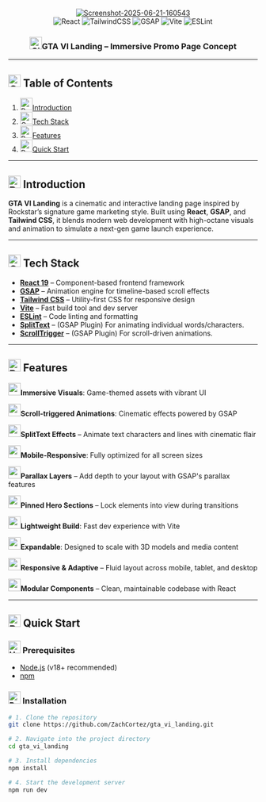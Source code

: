 <div align="center">
  <br />
  <a href="https://ibb.co/LD9vZ7PL"><img src="https://i.ibb.co/mrhScWBL/Screenshot-2025-06-21-160543.png" alt="Screenshot-2025-06-21-160543" border="0"></a>
  <br />

  <div>
    <img src="https://img.shields.io/badge/React-20232A?style=for-the-badge&logo=react&logoColor=61DAFB" alt="React" />
    <img src="https://img.shields.io/badge/TailwindCSS-06B6D4?style=for-the-badge&logo=tailwind-css&logoColor=white" alt="TailwindCSS" />
    <img src="https://img.shields.io/badge/GSAP-88CE02?style=for-the-badge&logo=greensock&logoColor=white" alt="GSAP" />
    <img src="https://img.shields.io/badge/Vite-646CFF?style=for-the-badge&logo=vite&logoColor=white" alt="Vite" />
    <img src="https://img.shields.io/badge/ESLint-4B32C3?style=for-the-badge&logo=eslint&logoColor=white" alt="ESLint" />
  </div>
</div>

<h3 align="center"><img src="https://raw.githubusercontent.com/Tarikul-Islam-Anik/Animated-Fluent-Emojis/master/Emojis/Travel%20and%20places/Cityscape.png" alt="Cityscape" width="25" height="25" />GTA VI Landing – Immersive Promo Page Concept</h3>

---

## <img src="https://raw.githubusercontent.com/Tarikul-Islam-Anik/Animated-Fluent-Emojis/master/Emojis/Objects/Clipboard.png" alt="Clipboard" width="25" height="25" /> Table of Contents

1. <img src="https://raw.githubusercontent.com/Tarikul-Islam-Anik/Telegram-Animated-Emojis/main/Smileys/Robot.webp" alt="Robot" width="25" height="25" />[Introduction](#introduction)
2. <img src="https://raw.githubusercontent.com/Tarikul-Islam-Anik/Animated-Fluent-Emojis/master/Emojis/Objects/Gear.png" alt="Gear" width="25" height="25" />[Tech Stack](#tech-stack)
3. <img src="https://raw.githubusercontent.com/Tarikul-Islam-Anik/Animated-Fluent-Emojis/master/Emojis/Objects/Battery.png" alt="Battery" width="25" height="25" />[Features](#features)
4. <img src="https://raw.githubusercontent.com/Tarikul-Islam-Anik/Animated-Fluent-Emojis/master/Emojis/Travel%20and%20places/Rocket.png" alt="Rocket" width="25" height="25" />[Quick Start](#quick-start)

---

## <a name="introduction"><img src="https://raw.githubusercontent.com/Tarikul-Islam-Anik/Telegram-Animated-Emojis/main/Smileys/Robot.webp" alt="Robot" width="25" height="25" /> Introduction</a>

**GTA VI Landing** is a cinematic and interactive landing page inspired by Rockstar’s signature game marketing style. Built using **React**, **GSAP**, and **Tailwind CSS**, it blends modern web development with high-octane visuals and animation to simulate a next-gen game launch experience.

---

## <a name="tech-stack"><img src="https://raw.githubusercontent.com/Tarikul-Islam-Anik/Animated-Fluent-Emojis/master/Emojis/Objects/Gear.png" alt="Gear" width="25" height="25" /> Tech Stack</a>

- **[React 19](https://reactjs.org/)** – Component-based frontend framework
- **[GSAP](https://greensock.com/gsap/)** – Animation engine for timeline-based scroll effects
- **[Tailwind CSS](https://tailwindcss.com/)** – Utility-first CSS for responsive design
- **[Vite](https://vitejs.dev/)** – Fast build tool and dev server
- **[ESLint](https://eslint.org/)** – Code linting and formatting
- **[SplitText](https://gsap.com/SplitText/)** – (GSAP Plugin) For animating individual words/characters.
- **[ScrollTrigger](https://gsap.com/ScrollTrigger/)** – (GSAP Plugin) For scroll-driven animations.

---

## <a name="features"><img src="https://raw.githubusercontent.com/Tarikul-Islam-Anik/Animated-Fluent-Emojis/master/Emojis/Objects/Battery.png" alt="Battery" width="25" height="25" /> Features</a>

<img src="https://raw.githubusercontent.com/Tarikul-Islam-Anik/Telegram-Animated-Emojis/main/People/Backhand%20Index%20Pointing%20Right.webp" width="25" height="25" />**Immersive Visuals**: Game-themed assets with vibrant UI  

<img src="https://raw.githubusercontent.com/Tarikul-Islam-Anik/Telegram-Animated-Emojis/main/People/Backhand%20Index%20Pointing%20Right.webp" width="25" height="25" />**Scroll-triggered Animations**: Cinematic effects powered by GSAP

<img src="https://raw.githubusercontent.com/Tarikul-Islam-Anik/Telegram-Animated-Emojis/main/People/Backhand%20Index%20Pointing%20Right.webp" width="25" height="25" />**SplitText Effects** – Animate text characters and lines with cinematic flair

<img src="https://raw.githubusercontent.com/Tarikul-Islam-Anik/Telegram-Animated-Emojis/main/People/Backhand%20Index%20Pointing%20Right.webp" width="25" height="25" />**Mobile-Responsive**: Fully optimized for all screen sizes

<img src="https://raw.githubusercontent.com/Tarikul-Islam-Anik/Telegram-Animated-Emojis/main/People/Backhand%20Index%20Pointing%20Right.webp" width="25" height="25" />**Parallax Layers** – Add depth to your layout with GSAP's parallax features

<img src="https://raw.githubusercontent.com/Tarikul-Islam-Anik/Telegram-Animated-Emojis/main/People/Backhand%20Index%20Pointing%20Right.webp" width="25" height="25" />**Pinned Hero Sections** – Lock elements into view during transitions

<img src="https://raw.githubusercontent.com/Tarikul-Islam-Anik/Telegram-Animated-Emojis/main/People/Backhand%20Index%20Pointing%20Right.webp" width="25" height="25" />**Lightweight Build**: Fast dev experience with Vite

<img src="https://raw.githubusercontent.com/Tarikul-Islam-Anik/Telegram-Animated-Emojis/main/People/Backhand%20Index%20Pointing%20Right.webp" width="25" height="25" />**Expandable**: Designed to scale with 3D models and media content

<img src="https://raw.githubusercontent.com/Tarikul-Islam-Anik/Telegram-Animated-Emojis/main/People/Backhand%20Index%20Pointing%20Right.webp" width="25" height="25" />**Responsive & Adaptive** – Fluid layout across mobile, tablet, and desktop  

<img src="https://raw.githubusercontent.com/Tarikul-Islam-Anik/Telegram-Animated-Emojis/main/People/Backhand%20Index%20Pointing%20Right.webp" width="25" height="25" />**Modular Components** – Clean, maintainable codebase with React

---

## <a name="quick-start"><img src="https://raw.githubusercontent.com/Tarikul-Islam-Anik/Animated-Fluent-Emojis/master/Emojis/Travel%20and%20places/Rocket.png" alt="Rocket" width="25" height="25" /> Quick Start</a>

### <img src="https://raw.githubusercontent.com/Tarikul-Islam-Anik/Animated-Fluent-Emojis/master/Emojis/Objects/Hammer%20and%20Wrench.png" alt="Hammer and Wrench" width="25" height="25" /> Prerequisites

- [Node.js](https://nodejs.org/) (v18+ recommended)
- [npm](https://www.npmjs.com/)

### <img src="https://raw.githubusercontent.com/Tarikul-Islam-Anik/Animated-Fluent-Emojis/master/Emojis/Objects/Package.png" alt="Package" width="25" height="25" /> Installation

```bash
# 1. Clone the repository
git clone https://github.com/ZachCortez/gta_vi_landing.git

# 2. Navigate into the project directory
cd gta_vi_landing

# 3. Install dependencies
npm install

# 4. Start the development server
npm run dev
